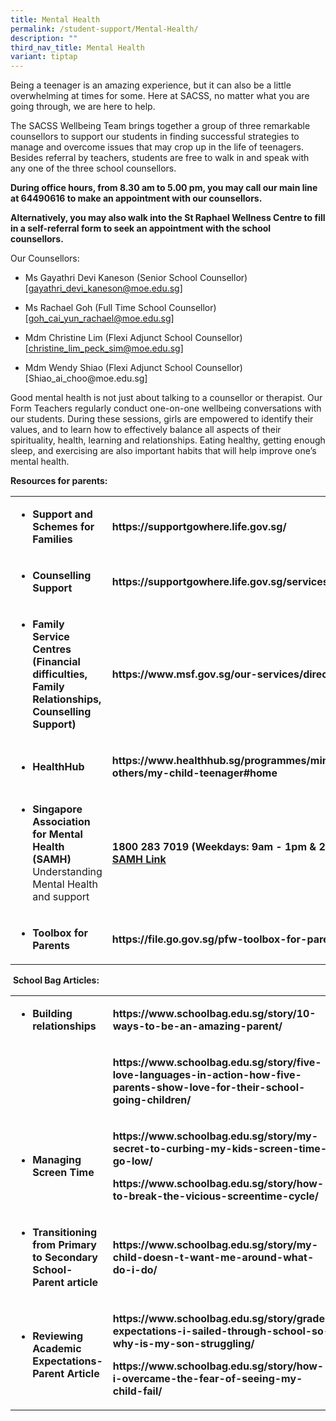 ```yaml
---
title: Mental Health
permalink: /student-support/Mental-Health/
description: ""
third_nav_title: Mental Health
variant: tiptap
---
```

<p>Being a teenager is an amazing experience, but it can also be a little
overwhelming at times for some. Here at SACSS, no matter what you are going
through, we are here to help.</p>
<p>The SACSS Wellbeing Team brings together a group of three remarkable counsellors
to support our students in finding successful strategies to manage and
overcome issues that may crop up in the life of teenagers. Besides referral
by teachers, students are free to walk in and speak with any one of the
three school counsellors.</p>
<p><strong>During office hours, from 8.30 am to 5.00 pm, you may call our main line at 64490616 to make an appointment with our counsellors.</strong>
</p>
<p><strong>Alternatively, you may also walk into the St Raphael Wellness Centre to fill in a self-referral form to seek an appointment with the school counsellors.</strong>
</p>
<p>Our Counsellors:</p>
<ul data-tight="true" class="tight">
<li>
<p>Ms Gayathri Devi Kaneson (Senior School Counsellor) [<a href="gayathri_devi_kaneson@moe.edu.sg" rel="noopener noreferrer nofollow" target="_blank">gayathri_devi_kaneson@moe.edu.sg</a>]</p>
</li>
<li>
<p>Ms Rachael Goh (Full Time School Counsellor) [<a href="goh_cai_yun_rachael@moe.edu.sg" rel="noopener noreferrer nofollow" target="_blank">goh_cai_yun_rachael@moe.edu.sg</a>]</p>
</li>
<li>
<p>Mdm Christine Lim (Flexi Adjunct School Counsellor) [<a href="christine_lim_peck_sim@moe.edu.sg" rel="noopener noreferrer nofollow" target="_blank">christine_lim_peck_sim@moe.edu.sg</a>]</p>
</li>
<li>
<p>Mdm Wendy Shiao (Flexi Adjunct School Counsellor) [<a rel="noopener noreferrer nofollow" target="_blank">Shiao_ai_choo@moe.edu.sg</a>]</p>
</li>
</ul>
<p>Good mental health is not just about talking to a counsellor or therapist.
Our Form Teachers regularly conduct one-on-one wellbeing conversations
with our students. During these sessions, girls are empowered to identify
their values, and to learn how to effectively balance all aspects of their
spirituality, health, learning and relationships. Eating healthy, getting
enough sleep, and exercising are also important habits that will help improve
one’s mental health.</p>
<p></p>
<p><strong>Resources for parents:</strong>
</p>
<table style="minWidth: 50px">
<colgroup>
<col>
<col>
</colgroup>
<tbody>
<tr>
<td rowspan="1" colspan="1">
<ul data-tight="true" class="tight">
<li>
<p><strong>Support and Schemes for Families</strong>
</p>
</li>
</ul>
</td>
<td rowspan="1" colspan="1">
<p><strong><a rel="noopener noreferrer nofollow" target="_blank">https://supportgowhere.life.gov.sg/</a></strong>
</p>
</td>
</tr>
<tr>
<td rowspan="1" colspan="1">
<ul data-tight="true" class="tight">
<li>
<p><strong>Counselling Support</strong>
</p>
</li>
</ul>
</td>
<td rowspan="1" colspan="1">
<p><strong><a rel="noopener noreferrer nofollow" target="_blank">https://supportgowhere.life.gov.sg/services/iO9WdkX4/counselling</a></strong>
</p>
</td>
</tr>
<tr>
<td rowspan="1" colspan="1">
<ul data-tight="true" class="tight">
<li>
<p><strong>Family Service Centres (Financial difficulties, Family Relationships, Counselling Support)</strong>
</p>
</li>
</ul>
</td>
<td rowspan="1" colspan="1">
<p><strong><a rel="noopener noreferrer nofollow" target="_blank">https://www.msf.gov.sg/our-services/directories</a></strong>
</p>
</td>
</tr>
<tr>
<td rowspan="1" colspan="1">
<ul data-tight="true" class="tight">
<li>
<p><strong>HealthHub</strong>
</p>
</li>
</ul>
</td>
<td rowspan="1" colspan="1">
<p><strong><a rel="noopener noreferrer nofollow" target="_blank">https://www.healthhub.sg/programmes/mindsg/caring-for-others/my-child-teenager#home</a></strong>
</p>
</td>
</tr>
<tr>
<td rowspan="1" colspan="1">
<ul data-tight="true" class="tight">
<li>
<p><strong>Singapore Association for Mental Health (SAMH) </strong>Understanding
Mental Health and support</p>
</li>
</ul>
</td>
<td rowspan="1" colspan="1">
<p><strong>1800 283 7019 (Weekdays: 9am - 1pm &amp; 2pm - 6pm)<br><a href="https://www.samhealth.org.sg/understanding-mental-health/useful-resources/caregivers-for-youth/#:~:text=SAMH%20SAY%2DIT!,psychosocial%20rehabilitative%20service%20for%20youths." rel="noopener noreferrer nofollow" target="_blank">SAMH Link</a></strong>
</p>
</td>
</tr>
<tr>
<td rowspan="1" colspan="1">
<ul data-tight="true" class="tight">
<li>
<p><strong>Toolbox for Parents</strong>
</p>
</li>
</ul>
</td>
<td rowspan="1" colspan="1">
<p><strong><a rel="noopener noreferrer nofollow" target="_blank">https://file.go.gov.sg/pfw-toolbox-for-parents.pdf</a></strong>
</p>
</td>
</tr>
</tbody>
</table>
<p>&nbsp;<strong>School Bag Articles:</strong>
</p>
<table style="minWidth: 50px">
<colgroup>
<col>
<col>
</colgroup>
<tbody>
<tr>
<td rowspan="1" colspan="1">
<ul data-tight="true" class="tight">
<li>
<p><strong>Building relationships</strong>
</p>
</li>
</ul>
</td>
<td rowspan="1" colspan="1">
<p><strong><a rel="noopener noreferrer nofollow" target="_blank">https://www.schoolbag.edu.sg/story/10-ways-to-be-an-amazing-parent/</a></strong>
</p>
</td>
</tr>
<tr>
<td rowspan="1" colspan="1">
<p><strong>&nbsp;</strong>
</p>
</td>
<td rowspan="1" colspan="1">
<p><strong><a rel="noopener noreferrer nofollow" target="_blank">https://www.schoolbag.edu.sg/story/five-love-languages-in-action-how-five-parents-show-love-for-their-school-going-children/</a></strong>
</p>
</td>
</tr>
<tr>
<td rowspan="1" colspan="1">
<ul data-tight="true" class="tight">
<li>
<p><strong>Managing Screen Time</strong>
</p>
</li>
</ul>
</td>
<td rowspan="1" colspan="1">
<p><strong><a rel="noopener noreferrer nofollow" target="_blank">https://www.schoolbag.edu.sg/story/my-secret-to-curbing-my-kids-screen-time-go-low/</a></strong>
</p>
<p><strong><a rel="noopener noreferrer nofollow" target="_blank">https://www.schoolbag.edu.sg/story/how-to-break-the-vicious-screentime-cycle/</a></strong>
</p>
</td>
</tr>
<tr>
<td rowspan="1" colspan="1">
<ul data-tight="true" class="tight">
<li>
<p><strong>Transitioning from Primary to Secondary School-Parent article</strong>
</p>
</li>
</ul>
</td>
<td rowspan="1" colspan="1">
<p><strong><a rel="noopener noreferrer nofollow" target="_blank">https://www.schoolbag.edu.sg/story/my-child-doesn-t-want-me-around-what-do-i-do/</a></strong>
</p>
</td>
</tr>
<tr>
<td rowspan="1" colspan="1">
<ul data-tight="true" class="tight">
<li>
<p><strong>Reviewing Academic Expectations-Parent Article</strong>
</p>
</li>
</ul>
</td>
<td rowspan="1" colspan="1">
<p><strong><a rel="noopener noreferrer nofollow" target="_blank">https://www.schoolbag.edu.sg/story/grade-expectations-i-sailed-through-school-so-why-is-my-son-struggling/</a></strong>
</p>
<p><strong><a rel="noopener noreferrer nofollow" target="_blank">https://www.schoolbag.edu.sg/story/how-i-overcame-the-fear-of-seeing-my-child-fail/</a></strong>
</p>
</td>
</tr>
</tbody>
</table>
<p></p>